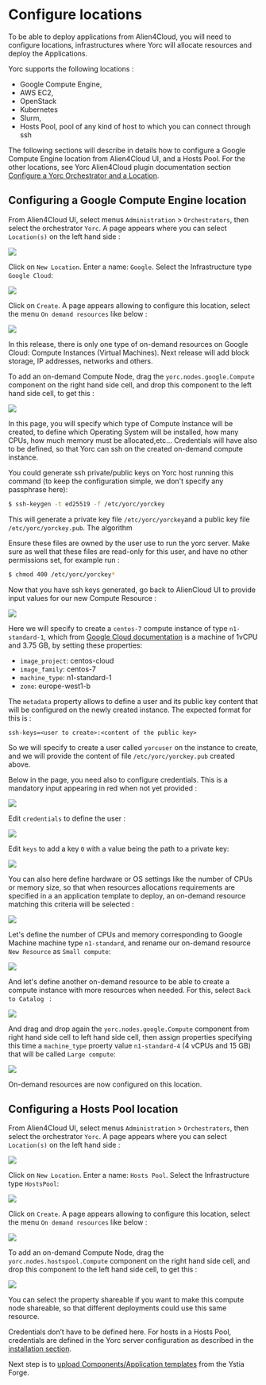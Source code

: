 # Configure locations

To be able to deploy applications from Alien4Cloud, you will need to configure locations,
infrastructures where Yorc will allocate resources and deploy the Applications.

Yorc supports the following locations :
  * Google Compute Engine,
  * AWS EC2,
  * OpenStack
  * Kubernetes
  * Slurm,
  * Hosts Pool, pool of any kind of host to which you can connect through ssh

The following sections will describe in details how to configure a Google Compute
Engine location from Alien4Cloud UI, and a Hosts Pool.
For the other locations, see Yorc Alien4Cloud plugin documentation section [Configure a Yorc Orchestrator and a Location](https://yorc-a4c-plugin.readthedocs.io/en/v3.0.2/location.html).

## Configuring a Google Compute Engine location

From Alien4Cloud UI, select menus `Administration` > `Orchestrators`, then select
the orchestrator `Yorc`.
A page appears where you can select `Location(s)` on the left hand side :

<img src="../images/a4cYorcLocations.png">

Click on `New Location`. Enter a name: `Google`. Select the Infrastructure type 
`Google Cloud`:

<img src="../images/a4cNewGoogleLocation.png">

Click on `Create`. A page appears allowing to configure this location, select the
menu `On demand resources` like below :

<img src="../images/a4cGoogleOnDemandResources.png">

In this release, there is only one type of on-demand resources on Google Cloud:
Compute Instances (Virtual Machines).
Next release will add block storage, IP addresses, networks and others.

To add an on-demand Compute Node, drag the `yorc.nodes.google.Compute` component
on the right hand side cell,
and drop this component to the left hand side cell, to get this :

<img src="../images/a4cGoogleComputNewResource.png">

In this page, you will specify which type of Compute Instance will be created, 
to define which Operating System will be installed, how many CPUs, how much memory 
must be allocated,etc...
Credentials will have also to be defined, so that Yorc can ssh on the created 
on-demand compute instance.

You could generate ssh private/public keys on Yorc host running this command 
(to keep the configuration simple, we don't specify any passphrase here):
```bash
$ ssh-keygen -t ed25519 -f /etc/yorc/yorckey
```
This will generate a private key file `/etc/yorc/yorckey`and a public key file `/etc/yorc/yorckey.pub`.
The algorithm 

Ensure these files are owned by the user use to run the yorc server.
Make sure as well that these files are read-only for this user, and have no other
permissions set, for example run :
```bash
$ chmod 400 /etc/yorc/yorckey*
```

Now that you have ssh keys generated, go back to AlienCloud UI to provide input 
values for our new Compute Resource :

<img src="../images/a4cGoogleComputNewResource.png">

Here we will specify to create a `centos-7` compute instance of type `n1-standard-1`,
which from [Google Cloud documentation](https://cloud.google.com/compute/docs/machine-types) 
is a machine of 1vCPU and 3.75 GB, by setting these properties:
  * `image_project`: centos-cloud
  * `image_family`: centos-7
  * `machine_type`: n1-standard-1
  * `zone`: europe-west1-b

The `metadata` property allows to define a user and its public key content that will 
be configured on the newly created instance.
The expected format for this is :
```
ssh-keys=<user to create>:<content of the public key>
```
So we will specify to create a user called `yorcuser` on the instance to
create, and we will provide the content of file `/etc/yorc/yorckey.pub` created
above.

Below in the page, you need also to configure credentials. This is a mandatory input
appearing in red when not yet provided :

<img src="../images/a4CGoogleComputeCredsMissing.png">

Edit `credentials` to define the user :

<img src="../images/a4CGoogleComputCredsUser.png">

Edit `keys` to add a key `0` with a value being the path to a private key:

<img src="../images/a4cGoogleComputeKey.png">

You can also here define hardware or OS settings like the number of CPUs or memory size,
so that when resources allocations requirements are specified in a an application
template to deploy, an on-demand resource matching this criteria will be selected :

<img src="../images/a4cGoogleComputehostResource.png">

Let's define the number of CPUs and memory corresponding to Google Machine machine
 type `n1-standard`, and rename our on-demand resource `New Resource` as `Small compute`:

<img src="../images/a4cGoogleSmallCompute.png">

And let's define another on-demand resource to be able to create a compute instance
with more resources when needed.
For this, select `Back to Catalog ` :

<img src="../images/a4cBackToCatalog.png">

And drag and drop again the `yorc.nodes.google.Compute` component from right hand
side cell to left hand side cell,
then assign properties specifying this time a `machine_type` proerty value `n1-standard-4` 
(4 vCPUs and 15 GB) that will be called `Large compute`:

<img src="../images/a4cGoogleLargeCompute.png">

On-demand resources are now configured on this location.

## Configuring a Hosts Pool location

From Alien4Cloud UI, select menus `Administration` > `Orchestrators`, then select
the orchestrator `Yorc`.
A page appears where you can select `Location(s)` on the left hand side :

<img src="../images/a4cYorcLocations.png">

Click on `New Location`. Enter a name: `Hosts Pool`. Select the Infrastructure type 
`HostsPool`:

<img src="../images/a4cCreateHostsPool.png">

Click on `Create`. A page appears allowing to configure this location, select the
menu `On demand resources` like below :

<img src="../images/a4cHPOnDemandResources.png">

To add an on-demand Compute Node, drag the `yorc.nodes.hostspool.Compute` component
on the right hand side cell,
and drop this component to the left hand side cell, to get this :

<img src="../images/a4cHPNewResource.png">

You can select the property shareable if you want to make this compute node shareable,
so that different deployments could use this same resource.

Credentials don’t have to be defined here. For hosts in a Hosts Pool, credentials
are defined in the Yorc server configuration as described in the [installation section](../install/install_yorc_docker.md).

Next step is to [upload Components/Application templates](../applications/upload_from_forge.md)
from the Ystia Forge.

